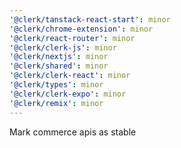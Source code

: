 ```yaml
---
'@clerk/tanstack-react-start': minor
'@clerk/chrome-extension': minor
'@clerk/react-router': minor
'@clerk/clerk-js': minor
'@clerk/nextjs': minor
'@clerk/shared': minor
'@clerk/clerk-react': minor
'@clerk/types': minor
'@clerk/clerk-expo': minor
'@clerk/remix': minor
---
```


Mark commerce apis as stable
